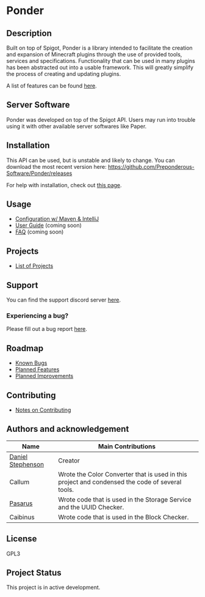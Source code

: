 # Ponder

## Description
Built on top of Spigot, Ponder is a library intended to facilitate the creation and expansion of Minecraft plugins through the use of provided tools, services and specifications. Functionality that can be used in many plugins has been abstracted out into a usable framework. This will greatly simplify the process of creating and updating plugins.

A list of features can be found [here](https://github.com/Preponderous-Software/Ponder/wiki/Features).

## Server Software
Ponder was developed on top of the Spigot API. Users may run into trouble using it with other available server softwares like Paper.

## Installation
This API can be used, but is unstable and likely to change. You can download the most recent version here:
https://github.com/Preponderous-Software/Ponder/releases

For help with installation, check out [this page](https://github.com/Preponderous-Software/Ponder/wiki/Configuring-the-API-with-Maven-&-IntelliJ).

## Usage
- [Configuration w/ Maven & IntelliJ](https://github.com/Preponderous-Software/Ponder/wiki/Configuring-the-API-with-Maven-&-IntelliJ)
- [User Guide](https://github.com/Preponderous-Software/Ponder/wiki/Guide) (coming soon)
- [FAQ](https://github.com/Preponderous-Software/Ponder/wiki/FAQ) (coming soon)

## Projects
- [List of Projects](https://github.com/Preponderous-Software/Ponder/wiki/Projects)

## Support
You can find the support discord server [here](https://discord.gg/G6wQxfcBMt).

### Experiencing a bug?
Please fill out a bug report [here](https://github.com/Preponderous-Software/Ponder/issues?q=is%3Aissue+is%3Aopen+label%3Abug).

## Roadmap
- [Known Bugs](https://github.com/Preponderous-Software/Ponder/issues?q=is%3Aopen+is%3Aissue+label%3Abug)
- [Planned Features](https://github.com/Preponderous-Software/Ponder/issues?q=is%3Aopen+is%3Aissue+label%3AEpic)
- [Planned Improvements](https://github.com/Preponderous-Software/Ponder/issues?q=is%3Aopen+is%3Aissue+label%3Aimprovement)

## Contributing
- [Notes on Contributing](https://github.com/Preponderous-Software/Ponder/wiki/Contributing)

## Authors and acknowledgement
Name | Main Contributions
------------ | -------------
[Daniel Stephenson](https://github.com/dmccoystephenson) | Creator
Callum | Wrote the Color Converter that is used in this project and condensed the code of several tools.
[Pasarus](https://github.com/Pasarus) | Wrote code that is used in the Storage Service and the UUID Checker.
Caibinus | Wrote code that is used in the Block Checker.


## License
GPL3

## Project Status
This project is in active development.
